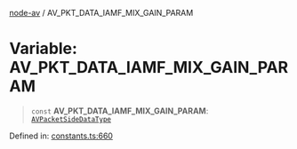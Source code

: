 [node-av](../globals.md) / AV\_PKT\_DATA\_IAMF\_MIX\_GAIN\_PARAM

# Variable: AV\_PKT\_DATA\_IAMF\_MIX\_GAIN\_PARAM

> `const` **AV\_PKT\_DATA\_IAMF\_MIX\_GAIN\_PARAM**: [`AVPacketSideDataType`](../type-aliases/AVPacketSideDataType.md)

Defined in: [constants.ts:660](https://github.com/seydx/av/blob/f8631fc881b394300b1479f511d55cf1c370a87f/src/constants/constants.ts#L660)
